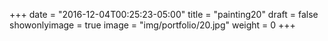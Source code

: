 
+++
date = "2016-12-04T00:25:23-05:00"
title = "painting20"
draft = false
showonlyimage = true
image = "img/portfolio/20.jpg"
weight = 0
+++
